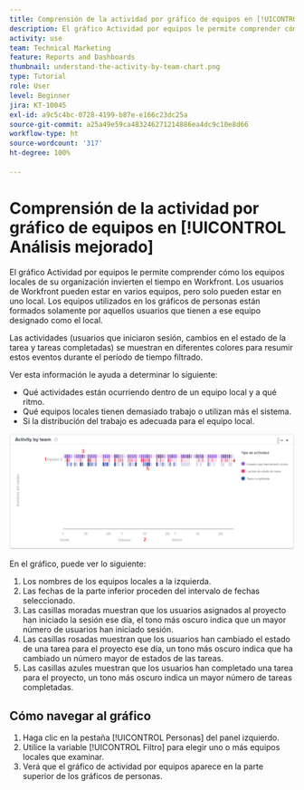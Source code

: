 ```yaml
---
title: Comprensión de la actividad por gráfico de equipos en [!UICONTROL Análisis mejorado]
description: El gráfico Actividad por equipos le permite comprender cómo los equipos locales de su organización invierten el tiempo en Workfront.
activity: use
team: Technical Marketing
feature: Reports and Dashboards
thumbnail: understand-the-activity-by-team-chart.png
type: Tutorial
role: User
level: Beginner
jira: KT-10045
exl-id: a9c5c4bc-0728-4199-b87e-e166c23dc25a
source-git-commit: a25a49e59ca483246271214886ea4dc9c10e8d66
workflow-type: ht
source-wordcount: '317'
ht-degree: 100%

---
```


# Comprensión de la actividad por gráfico de equipos en [!UICONTROL Análisis mejorado]

El gráfico Actividad por equipos le permite comprender cómo los equipos locales de su organización invierten el tiempo en Workfront. Los usuarios de Workfront pueden estar en varios equipos, pero solo pueden estar en uno local. Los equipos utilizados en los gráficos de personas están formados solamente por aquellos usuarios que tienen a ese equipo designado como el local.

Las actividades (usuarios que iniciaron sesión, cambios en el estado de la tarea y tareas completadas) se muestran en diferentes colores para resumir estos eventos durante el período de tiempo filtrado.

Ver esta información le ayuda a determinar lo siguiente:

* Qué actividades están ocurriendo dentro de un equipo local y a qué ritmo.
* Qué equipos locales tienen demasiado trabajo o utilizan más el sistema.
* Si la distribución del trabajo es adecuada para el equipo local.

![Una imagen que muestra una actividad por gráfico de equipos con números en las áreas que se describen en las viñetas siguientes](assets/section-3-1.png)

En el gráfico, puede ver lo siguiente:

1. Los nombres de los equipos locales a la izquierda.
1. Las fechas de la parte inferior proceden del intervalo de fechas seleccionado.
1. Las casillas moradas muestran que los usuarios asignados al proyecto han iniciado la sesión ese día, el tono más oscuro indica que un mayor número de usuarios han iniciado sesión.
1. Las casillas rosadas muestran que los usuarios han cambiado el estado de una tarea para el proyecto ese día, un tono más oscuro indica que ha cambiado un número mayor de estados de las tareas.
1. Las casillas azules muestran que los usuarios han completado una tarea para el proyecto, un tono más oscuro indica un mayor número de tareas completadas.

## Cómo navegar al gráfico

1. Haga clic en la pestaña [!UICONTROL Personas] del panel izquierdo.
1. Utilice la variable [!UICONTROL Filtro] para elegir uno o más equipos locales que examinar.
1. Verá que el gráfico de actividad por equipos aparece en la parte superior de los gráficos de personas.
